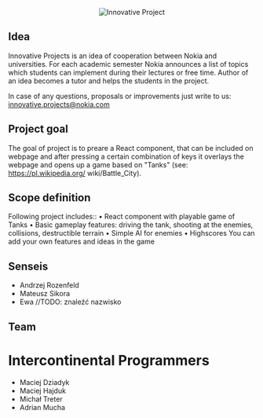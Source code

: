 <p align="center">
  <img src="https://camo.githubusercontent.com/9ab8c3115efd1dd973669448dccc47c72cc0f061/68747470733a2f2f7261772e6769746875622e636f6d2f6e736e2d77726f636c61772f696e6e6f76617469766570726f6a656374732f6d61737465722f7372632f666967757265732f696e6e6f7661746976652d70726f6a656374732e706e67" alt="Innovative Project"/>
</p>

## Idea
Innovative Projects is an idea of cooperation between Nokia and universities. For each academic semester Nokia announces a list of topics which students can implement during their lectures or free time. Author of an idea becomes a tutor and helps the students in the project.

In case of any questions, proposals or improvements just write to us: innovative.projects@nokia.com

## Project goal
The goal of project is to preare a React component, that can be included on webpage
and after pressing a certain combination of keys it overlays the webpage
and opens up a game based on "Tanks" (see: https://pl.wikipedia.org/
wiki/Battle_City).

## Scope definition
Following project includes::
• React component with playable game of Tanks
• Basic gameplay features: driving the tank, shooting at the enemies, collisions,
destructible terrain
• Simple AI for enemies
• Highscores
You can add your own features and ideas in the game

## Senseis
<ul>
  <li>Andrzej Rozenfeld</li>
  <li>Mateusz Sikora</li>
  <li>Ewa //TODO: znaleźć nazwisko</li>
</ul>

## Team
# Intercontinental Programmers
<ul>
  <li>Maciej Dziadyk</li>
  <li>Maciej Hajduk</li>
  <li>Michał Treter</li>
  <li>Adrian Mucha</li>
</ul>